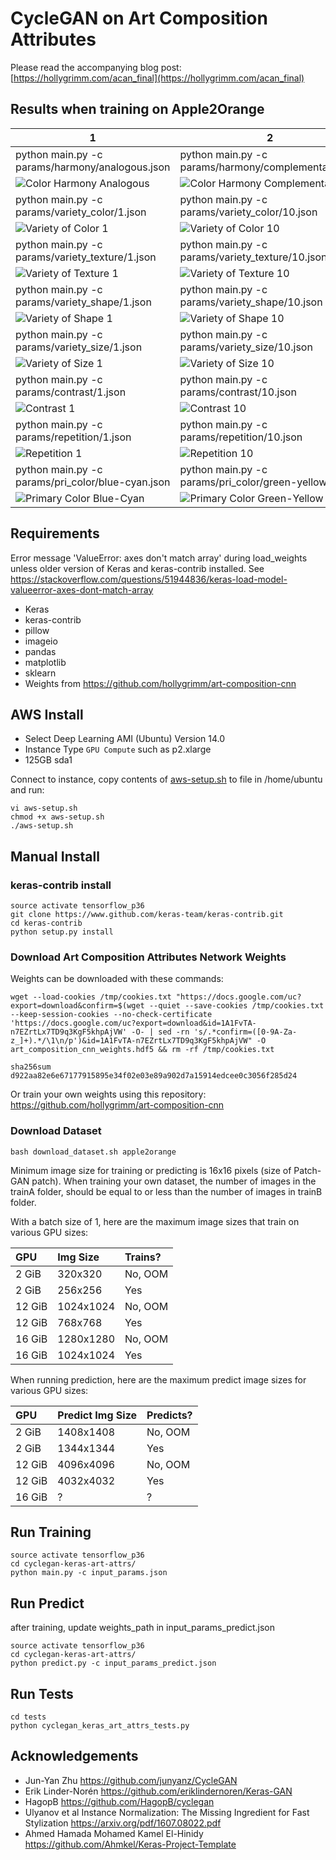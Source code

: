 # CycleGAN on Art Composition Attributes

Please read the accompanying blog post: [https://hollygrimm.com/acan_final](https://hollygrimm.com/acan_final)

## Results when training on Apple2Orange

1 | 2
------------ | -------------
python main.py -c params/harmony/analogous.json | python main.py -c params/harmony/complementary.json
![Color Harmony Analogous](assets/200_256_1e-04_1_harmony_analogous_10.0.png) | ![Color Harmony Complementary](assets/200_256_1e-04_1_harmony_complementary_10.0.png)
python main.py -c params/variety_color/1.json | python main.py -c params/variety_color/10.json
![Variety of Color 1](assets/cyclegan_968_.7_variety_color_1_10.0.png) | ![Variety of Color 10](assets/cyclegan_968_variety_color_10_10.0.png)
python main.py -c params/variety_texture/1.json | python main.py -c params/variety_texture/10.json
![Variety of Texture 1](assets/200_256_1e-04_1_variety_texture_1_10.0.png) | ![Variety of Texture 10](assets/200_256_1e-04_1_variety_texture_10_10.0.png)
python main.py -c params/variety_shape/1.json | python main.py -c params/variety_shape/10.json
![Variety of Shape 1](assets/cyclegan_77_.7_variety_shape_1_1.0.png) | ![Variety of Shape 10](assets/cyclegan_419_.7_variety_shape_10_10.0.png)
python main.py -c params/variety_size/1.json | python main.py -c params/variety_size/10.json
![Variety of Size 1](assets/cyclegan_968_.7_variety_size_1_10.0.png) | ![Variety of Size 10](assets/cyclegan_968_.7_variety_size_10_10.0.png)
python main.py -c params/contrast/1.json | python main.py -c params/contrast/10.json
![Contrast 1](assets/cyclegan_419_.7_contrast_1_10.0.png) | ![Contrast 10](assets/cyclegan_968_.7_contrast_10_10.0.png)
python main.py -c params/repetition/1.json | python main.py -c params/repetition/10.json
![Repetition 1](assets/200_256_1e-04_1_repetition_1_10.png) | ![Repetition 10](assets/200_256_1e-04_1_repetition_10_10.0.png)
python main.py -c params/pri_color/blue-cyan.json | python main.py -c params/pri_color/green-yellow.json
![Primary Color Blue-Cyan](assets/200_256_1e-04_1_pri_color_blue-cyan_10.0.png) | ![Primary Color Green-Yellow](assets/200_256_1e-04_1_pri_color_green-yellow_10.0.png)

## Requirements

Error message 'ValueError: axes don't match array' during load_weights unless older version of Keras and keras-contrib installed. See https://stackoverflow.com/questions/51944836/keras-load-model-valueerror-axes-dont-match-array

* Keras
* keras-contrib
* pillow
* imageio
* pandas
* matplotlib
* sklearn
* Weights from https://github.com/hollygrimm/art-composition-cnn

## AWS Install
* Select Deep Learning AMI (Ubuntu) Version 14.0
* Instance Type `GPU Compute` such as p2.xlarge
* 125GB sda1

Connect to instance, copy contents of [aws-setup.sh](aws-setup.sh) to file in /home/ubuntu and run:
```
vi aws-setup.sh
chmod +x aws-setup.sh
./aws-setup.sh
```

## Manual Install
### keras-contrib install
```
source activate tensorflow_p36
git clone https://www.github.com/keras-team/keras-contrib.git
cd keras-contrib
python setup.py install
```

### Download Art Composition Attributes Network Weights
Weights can be downloaded with these commands:
```
wget --load-cookies /tmp/cookies.txt "https://docs.google.com/uc?export=download&confirm=$(wget --quiet --save-cookies /tmp/cookies.txt --keep-session-cookies --no-check-certificate 'https://docs.google.com/uc?export=download&id=1A1FvTA-n7EZrtLx7TD9q3KgF5khpAjVW' -O- | sed -rn 's/.*confirm=([0-9A-Za-z_]+).*/\1\n/p')&id=1A1FvTA-n7EZrtLx7TD9q3KgF5khpAjVW" -O art_composition_cnn_weights.hdf5 && rm -rf /tmp/cookies.txt

sha256sum d922aa82e6e67177915895e34f02e03e89a902d7a15914edcee0c3056f285d24
```

Or train your own weights using this repository: https://github.com/hollygrimm/art-composition-cnn

### Download Dataset
```
bash download_dataset.sh apple2orange
```

Minimum image size for training or predicting is 16x16 pixels (size of Patch-GAN patch). When training your own dataset, the number of images in the trainA folder, should be equal to or less than the number of images in trainB folder.

With a batch size of 1, here are the maximum image sizes that train on various GPU sizes:

| GPU        | Img Size    | Trains?  |
|:------------- |:-------------|:-----|
|2 GiB|320x320|No, OOM|
|2 GiB|256x256|Yes|
|12 GiB|1024x1024|No, OOM|
|12 GiB|768x768|Yes|
|16 GiB|1280x1280|No, OOM|
|16 GiB|1024x1024|Yes|

When running prediction, here are the maximum predict image sizes for various GPU sizes:

| GPU        | Predict Img Size    | Predicts? |
|:------------- |:-------------|:-----|
|2 GiB|1408x1408|No, OOM|
|2 GiB|1344x1344|Yes|
|12 GiB|4096x4096|No, OOM|
|12 GiB|4032x4032|Yes|
|16 GiB|?|?|



## Run Training
```
source activate tensorflow_p36
cd cyclegan-keras-art-attrs/
python main.py -c input_params.json
```

## Run Predict

after training, update weights_path in input_params_predict.json

```
source activate tensorflow_p36
cd cyclegan-keras-art-attrs/
python predict.py -c input_params_predict.json
```

## Run Tests
```
cd tests
python cyclegan_keras_art_attrs_tests.py
```


## Acknowledgements

* Jun-Yan Zhu https://github.com/junyanz/CycleGAN
* Erik Linder-Norén https://github.com/eriklindernoren/Keras-GAN
* HagopB https://github.com/HagopB/cyclegan
* Ulyanov et al Instance Normalization: The Missing Ingredient for Fast Stylization https://arxiv.org/pdf/1607.08022.pdf
* Ahmed Hamada Mohamed Kamel El-Hinidy https://github.com/Ahmkel/Keras-Project-Template



